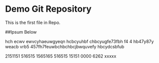 # Demo Git Repository

This is the first file in Repo.

##Ipsum Below

hch ecwv ewvcyhaeuwgyeqn hcbcyuhbf chbcyugfe73fbh f4 4 hb47y87y weacb vrb5 457fh7feuwbchbchbcjbwquvefy hbcydcsbfub

2151151 516515 1565165 516515 15151 0000 6262 xxxxx